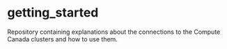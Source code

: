 # getting_started
Repository containing explanations about the connections to the Compute Canada clusters and how to use them.
